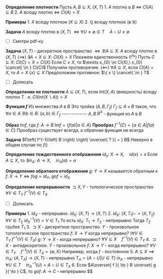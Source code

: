 **Определение плотности**
	Пусть $A, B \subseteq X,\ \left( X, T \right)$
	1. $A$ плотно в $B$ $\iff$ $Cl(A)\subseteq B$
	2. $A$ всюду плотно $\iff$ $Cl(A) = X$

**Примеры**
	1. $X$ всюду плотное $\left( X \subseteq X \right)$
	2. $\mathbb{Q}$ всюду плотное $\left( \text{в }\mathbb{R} \right)$

**Задача**
	$A$ всюду плотно в $\left( X, T \right)$
	$\iff \forall U \neq \emptyset \in T  \quad  A \cap U \neq \emptyset$

- [ ] Смотри pdf-ку

**Задача**
	$\left( X, T \right)$ - дискретное пространство
	$\iff \exists !A \subseteq X:\ A$ всюду плотно в $\left( X, T \right)$
	$\left( \implies \right)$
		$\exists A = X \subseteq X:\ Cl(X) = X$
		Покажем единственность ($!^{\text{ть}}$)
		Пусть $C \subseteq X:\ Cl(C) = X = Cl(X)$
		Если $C \neq X$, то $\exists x_{0} \in Cl(X),\ x_{0} \cancel{ \in } Cl(C)$
		Получили противоречие.
	$\left( \impliedby \right)$
		$\forall A \subseteq X$, если $Cl(A) = X$, то $A = X$
		$\{ x \} \subseteq X$
		Предположим противное: $\{ x \} \cancel{ \in } T$
- [ ] Дописать


**Определение не плотности**
		$A \subseteq \left( X, T \right)$, если $Int \left( X, A \right)$ (внешность) всюду плотно
		Т . е. $Cl\left( Int(X \backslash A) \right) = X$

**Функция $f$**
	Из множества $A$ в $B$
	Это тройка $\left( A, B, \Gamma_{f} \right)$
	$\Gamma_{f} \subseteq A \times B$ такое, что $\forall a \in A\ \exists ! b \in B:\ \left( a, b \right) \in \Gamma_{f}$
	-------------
	$A, B$
	$B^{A}$ - функция из $A$ в $B$

**Образ**
	$\mathrm{Im}f$, где $f:\ A \to B$
	$\mathrm{Im}f = \left\{ f(a) | a \in A \right\}$
**Прообраз**
	$f^{-1}(C) = \left\{ a \in A | f(a) \in C \right\}$
	Прообраз существует всегда, а обратная функция не всегда

**Задача**
	$f\left( f^{-1}\left( B \right) \right) \overset{ ? }{ = } B$
	Неверно в общем случае по $f\left(  \right)$

**Определение тождественного отображения**
	$id_{x}:\ X \to X,  \quad id(x) = x$
	Если $A \subseteq X$, то $\exists in_{A}:\ A \to X, \quad in_{A}(a) = a$

**Определение обратного отображения**
	$g:\ Y \to X$ называется обратным к $f:\ X \to Y \iff fog = id_{Y},\ gof = id_{X}$

**Определение непрерывности**
	$\sqsupset X, Y$ - топологическое пространство
	$\forall V \in T_{Y}\ f^{-1}(V) \in T_{X}$

- [ ] Дописать

**Примеры**
	1. $id_{X}$ - непрерывно. $id_{X}:\ \left( X, T \right) \to \left( X, T \right)$
	2. $id_{X}:\ \left( X, T_{1} \right) - > \left( X, T_{2} \right)$
	   $\forall V \in T_{2}\ id_{X}^{-1}\left( V \right) = V \in T_{1}$
	   То есть $id_{X}:\ T_{1} \to T_{2}$ - непрерывно
	   Тогда $T_{2}$ грубее $T_{1}$
	3. $\sqsupset  X$ - дискретное пространство. $Y$ - произвольное топологическое пространство
	   $f:\ X \to Y$ когда непрерывно?
	   $\left( \forall V \in T_{Y}\ f^{-1}(V) \in T_{X} \right)$
	   $g:\ Y \to X$ - когда непрерывно?
	   $\forall V \subseteq X \quad f^{-1}(V) \in T_{Y}$
	4. $\sqsupset X$ - антидискретное. $Y$ - произвольное
	   $f:\ X \to Y$ - когда непрерывно?
	   $\forall V \in T_{Y} \quad f^{-1}(V) \in T_{X} = \{ \emptyset, X \}$
	   Например, когда $f$ - постоянное
	5. $A \subseteq X \implies in_{A}:\ \left( A, T_{A} \right) \to \left( X, T \right)$ - непрерывно
		   $T_{A} = \left\{ A \cap U | U \in T \right\}$
		   $in_A$ - непрерывно
	   $\forall U \in T \quad in_{A}^{-1}\left( U \right) = A \cap U \in T_{A}$
	6. Если $A\overset{ f }{ \to } B \overset{ g }{ \to } C$, то $gof:\ A \to C$ - непрерывно
	   $$
	
	
